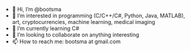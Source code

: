 - 👋 Hi, I’m @bootsma
- 👀 I’m interested in programming (C/C++/C#, Python, Java, MATLAB), art, cryptocurrencies, machine learning, medical imaging
- 🌱 I’m currently learning C#
- 💞️ I’m looking to collaborate on anything interesting
- 📫 How to reach me: bootsma at gmail.com

<!---
bootsma/bootsma is a ✨ special ✨ repository because its `README.md` (this file) appears on your GitHub profile.
You can click the Preview link to take a look at your changes.
--->
